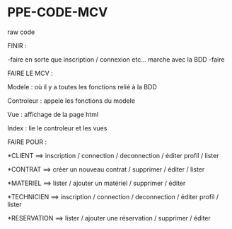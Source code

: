 # PPE-CODE-MCV
raw code

FINIR :

-faire en sorte que inscription / connexion etc... marche avec la BDD
-faire 

FAIRE LE MCV :

Modele : où il y a toutes les fonctions relié à la BDD

Controleur : appele les fonctions du modele

Vue : affichage de la page html

Index : lie le controleur et les vues

FAIRE POUR :

*CLIENT
==> inscription / connection / deconnection / éditer profil / lister

*CONTRAT
==> créer un nouveau contrat / supprimer / éditer / lister

*MATERIEL
==> lister / ajouter un matériel / supprimer / éditer

*TECHNICIEN
==> inscription / connection / deconnection / éditer profil / lister

*RESERVATION
==> lister / ajouter une réservation / supprimer / éditer
